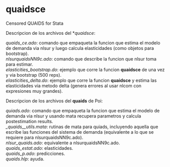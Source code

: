 # quaidsce
Censored QUAIDS for Stata

Descripcion de los archivos del **quaidsce*:  

*quaids_ce.ado*: comando que empaqueta la funcion que estima el modelo de demanda via nlsur y luego calcula elasticidades (como objetos para bootstrap).  
*nlsurquaidsNN9c.ado*: comando que describe la funcion que nlsur toma para estimar.  
*elasticities_bootstrap.do*: ejemplo que corre la funcion **quaidsce** de una vez y via bootstrap (500 reps).  
*elasticities_delta.do*: ejemplo que corre la funcion **quaidsce** y estima las elasticidades via metodo delta (genera errores al usar nlcom con expresiones muy grandes).  

Descripcion de los archivos del **quaids** de Poi:  

*quiads.ado*: comando que empaqueta  la funcion que estima el modelo de demanda via nlsur y usando mata recupera parametros y calcula postestimation results.  
*_quaids__utils.mata*: rutinas de mata para quiads, incluyendo aquella que escribe las funciones del sistema de demanda (equivalente a lo que se requiere para nlsurquaidsNN9c.ado).  
*nlsur_quaids.ado*: equivalente a nlsurquaidsNN9c.ado.  
*quaids_estat.ado*: elasticidades.  
*quaids_p.ado*: predicciones.  
*quaids.hlp*: ayuda.  
